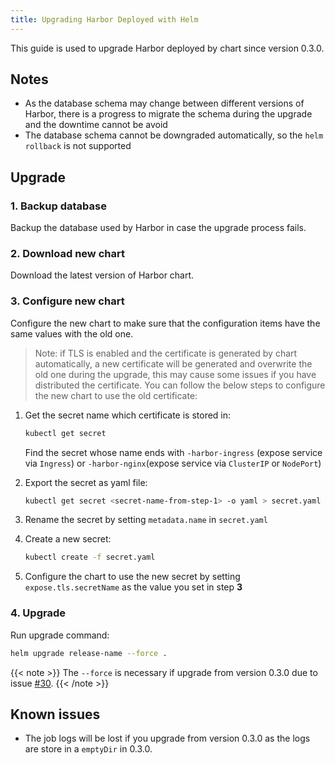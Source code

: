 ```yaml
---
title: Upgrading Harbor Deployed with Helm
---
```


This guide is used to upgrade Harbor deployed by chart since version 0.3.0.

## Notes

- As the database schema may change between different versions of Harbor, there is a progress to migrate the schema during the upgrade and the downtime cannot be avoid
- The database schema cannot be downgraded automatically, so the `helm rollback` is not supported

## Upgrade

### 1. Backup database

Backup the database used by Harbor in case the upgrade process fails.

### 2. Download new chart

Download the latest version of Harbor chart.

### 3. Configure new chart

Configure the new chart to make sure that the configuration items have the same values with the old one.

> Note: if TLS is enabled and the certificate is generated by chart automatically, a new certificate will be generated and overwrite the old one during the upgrade, this may cause some issues if you have distributed the certificate. You can follow the below steps to configure the new chart to use the old certificate:

1. Get the secret name which certificate is stored in:

    ```bash
    kubectl get secret
    ```

    Find the secret whose name ends with `-harbor-ingress` (expose service via `Ingress`) or `-harbor-nginx`(expose service via `ClusterIP` or `NodePort`)

2. Export the secret as yaml file:


    ```bash
    kubectl get secret <secret-name-from-step-1> -o yaml > secret.yaml
    ```

3. Rename the secret by setting `metadata.name` in `secret.yaml`

4. Create a new secret:

    ```bash
    kubectl create -f secret.yaml
    ```

5. Configure the chart to use the new secret by setting `expose.tls.secretName` as the value you set in step **3**

### 4. Upgrade

Run upgrade command:

```bash
helm upgrade release-name --force .
```

{{< note >}}
The `--force` is necessary if upgrade from version 0.3.0 due to issue [#30](https://github.com/goharbor/harbor-helm/issues/30).
{{< /note >}}

## Known issues

- The job logs will be lost if you upgrade from version 0.3.0 as the logs are store in a `emptyDir` in 0.3.0.
